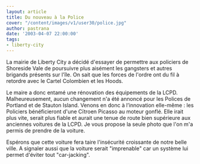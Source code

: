 ```yaml
---
layout: article
title: Du nouveau à la Police
cover: "/content/images/v1/user30/police.jpg"
author: pastrana
date: '2003-04-07 22:00:00'
tags:
- liberty-city
---
```


La mairie de Liberty City a décidé d'essayer de permettre aux policiers de Shoreside Vale de poursuivre plus aisément les gangsters et autres brigands présents sur l'île. On sait que les forces de l'ordre ont du fil à retordre avec le Cartel Colombien et les Hoods.

Le maire a donc entamé une rénovation des équipements de la LCPD. Malheureusement, aucun changement n'a été annoncé pour les Polices de Portland et de Stauton Island. Venons en donc à l’innovation elle-même : les Policiers bénéficieront d'une Cïtroen Picasso au moteur gonflé. Elle irait plus vite, serait plus fiable et aurait une tenue de route bien supérieure aux anciennes voitures de la LCPD. Je vous propose la seule photo que l'on m'a permis de prendre de la voiture.

Espérons que cette voiture fera taire l'insécurité croissante de notre belle ville. A signaler aussi que la voiture serait "imprenable" car un système lui permet d'éviter tout "car-jacking".

<!--kg-card-end: markdown-->
